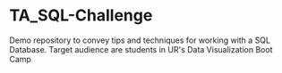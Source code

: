# TA_SQL-Challenge
Demo repository to convey tips and techniques for working with a SQL Database. Target audience are students in UR's Data Visualization Boot Camp 
